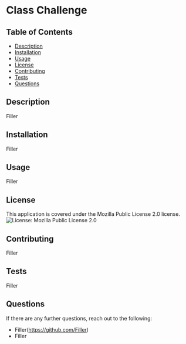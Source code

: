 
# Class Challenge

## Table of Contents
- [Description](#description)
- [Installation](#installation)
- [Usage](#usage)
- [License](#license)
- [Contributing](#contributing)
- [Tests](#tests)
- [Questions](#questions)

## Description
Filler

## Installation
Filler

## Usage
Filler

## License
This application is covered under the Mozilla Public License 2.0 license. ![License: Mozilla Public License 2.0](https://img.shields.io/badge/License-Mozilla%20Public%20License%202.0-brightgreen)

## Contributing
Filler

## Tests
Filler

## Questions
If there are any further questions, reach out to the following:
- Filler(https://github.com/Filler)
- Filler
    
